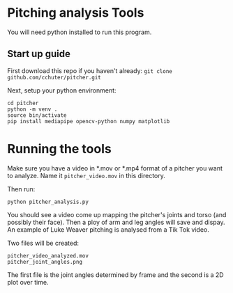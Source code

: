 # Pitching analysis Tools
You will need python installed to run this program.

## Start up guide
First download this repo if you haven't already:
`git clone github.com/cchuter/pitcher.git`

Next, setup your python environment:
```
cd pitcher
python -m venv .
source bin/activate
pip install mediapipe opencv-python numpy matplotlib
```

# Running the tools
Make sure you have a video in *.mov or *.mp4 format of a pitcher you want to analyze. Name it `pitcher_video.mov` in this directory.

Then run:

`python pitcher_analysis.py`

You should see a video come up mapping the pitcher's joints and torso (and possibly their face). Then a ploy of arm and leg angles will save and dispay. An example of Luke Weaver pitching is analysed from a Tik Tok video.

Two files will be created:

```
pitcher_video_analyzed.mov
pitcher_joint_angles.png
```

The first file is the joint angles determined by frame and the second is a 2D plot over time.



